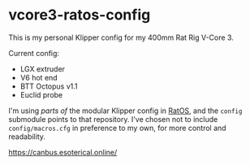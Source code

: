 # vcore3-ratos-config

This is my personal Klipper config for my 400mm Rat Rig V-Core 3.

Current config:

* LGX extruder
* V6 hot end
* BTT Octopus v1.1
* Euclid probe

I'm using *parts of* the modular Klipper config in [RatOS](https://os.ratrig.com), and the `config` submodule points to that repository.  I've chosen not to include `config/macros.cfg` in preference to my own, for more control and readability.


https://canbus.esoterical.online/
